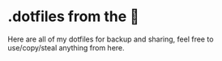 # .dotfiles from the 🦉
Here are all of my dotfiles for backup and sharing, feel free to use/copy/steal anything from here.
